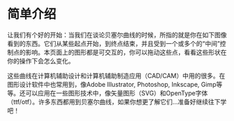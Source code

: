 # 简单介绍

让我们有个好的开始：当我们在谈论贝塞尔曲线的时候，所指的就是你在如下图像看到的东西。它们从某些起点开始，到终点结束，并且受到一个或多个的“中间”控制点的影响。本页面上的图形都是可交互的，你可以拖动这些点，看看这些形状在你的操作下会怎么变化。

<div class="figure">
  <graphics-element title="二次贝塞尔曲线" width="275" height="275" src="./quadratic.js"></graphics-element>
  <graphics-element title="三次贝塞尔曲线" width="275" height="275" src="./cubic.js"></graphics-element>
</div>

这些曲线在计算机辅助设计和计算机辅助制造应用（CAD/CAM）中用的很多。在图形设计软件中也常用到，像Adobe Illustrator, Photoshop, Inkscape, Gimp等等。还可以应用在一些图形技术中，像矢量图形（SVG）和OpenType字体（ttf/otf）。许多东西都用到贝塞尔曲线，如果你想更了解它们...准备好继续往下学吧！
